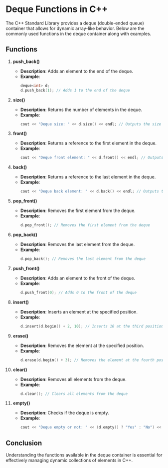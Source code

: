 # Deque Functions in C++

The C++ Standard Library provides a deque (double-ended queue) container that allows for dynamic array-like behavior. Below are the commonly used functions in the deque container along with examples.

## Functions

1. **push_back()**
   - **Description**: Adds an element to the end of the deque.
   - **Example**:
     ```cpp
     deque<int> d;
     d.push_back(1); // Adds 1 to the end of the deque
     ```

2. **size()**
   - **Description**: Returns the number of elements in the deque.
   - **Example**:
     ```cpp
     cout << "Deque size: " << d.size() << endl; // Outputs the size of the deque
     ```

3. **front()**
   - **Description**: Returns a reference to the first element in the deque.
   - **Example**:
     ```cpp
     cout << "Deque front element: " << d.front() << endl; // Outputs the first element of the deque
     ```

4. **back()**
   - **Description**: Returns a reference to the last element in the deque.
   - **Example**:
     ```cpp
     cout << "Deque back element: " << d.back() << endl; // Outputs the last element of the deque
     ```

5. **pop_front()**
   - **Description**: Removes the first element from the deque.
   - **Example**:
     ```cpp
     d.pop_front(); // Removes the first element from the deque
     ```

6. **pop_back()**
   - **Description**: Removes the last element from the deque.
   - **Example**:
     ```cpp
     d.pop_back(); // Removes the last element from the deque
     ```

7. **push_front()**
   - **Description**: Adds an element to the front of the deque.
   - **Example**:
     ```cpp
     d.push_front(0); // Adds 0 to the front of the deque
     ```

8. **insert()**
   - **Description**: Inserts an element at the specified position.
   - **Example**:
     ```cpp
     d.insert(d.begin() + 2, 10); // Inserts 10 at the third position
     ```

9. **erase()**
   - **Description**: Removes the element at the specified position.
   - **Example**:
     ```cpp
     d.erase(d.begin() + 3); // Removes the element at the fourth position
     ```

10. **clear()**
    - **Description**: Removes all elements from the deque.
    - **Example**:
      ```cpp
      d.clear(); // Clears all elements from the deque
      ```

11. **empty()**
    - **Description**: Checks if the deque is empty.
    - **Example**:
      ```cpp
      cout << "Deque empty or not: " << (d.empty() ? "Yes" : "No") << endl; // Checks if the deque is empty
      ```

## Conclusion
Understanding the functions available in the deque container is essential for effectively managing dynamic collections of elements in C++.
